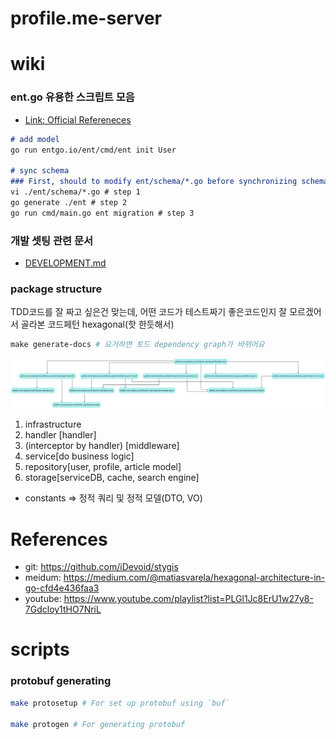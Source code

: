 # profile.me-server

# wiki

### ent.go 유용한 스크립트 모음

- [Link: Official Refereneces](https://entgo.io/docs/getting-started)

``` markdown
# add model
go run entgo.io/ent/cmd/ent init User

# sync schema
### First, should to modify ent/schema/*.go before synchronizing schema
vi ./ent/schema/*.go # step 1
go generate ./ent # step 2
go run cmd/main.go ent migration # step 3


```

### 개발 셋팅 관련 문서

- [DEVELOPMENT.md](https://github.com/sundaytycoon/buttons-api/blob/main/DEVELOPMENT.md)


### package structure

TDD코드를 잘 짜고 싶은건 맞는데, 어떤 코드가 테스트짜기 좋은코드인지 잘 모르겠어서 골라본 코드페턴 hexagonal(핫 한듯해서)

``` makefile
make generate-docs # 요거하면 토드 dependency graph가 바뀌어요
```

![code dependency graph](./doc/_images/godepgraph.png)


1. infrastructure
2. handler [handler]
3. (interceptor by handler) [middleware]
4. service[do business logic]
5. repository[user, profile, article model]
6. storage[serviceDB, cache, search engine]
- constants => 정적 쿼리 및 정적 모델(DTO, VO)

# References

- git: https://github.com/iDevoid/stygis
- meidum: https://medium.com/@matiasvarela/hexagonal-architecture-in-go-cfd4e436faa3
- youtube: https://www.youtube.com/playlist?list=PLGl1Jc8ErU1w27y8-7Gdcloy1tHO7NriL

# scripts

### protobuf generating

``` bash
make protosetup # For set up protobuf using `buf`

make protogen # For generating protobuf
```
